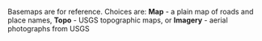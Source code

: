 Basemaps are for reference. Choices are: **Map** - a plain map of roads and place names,
**Topo** - USGS topographic maps, or 
**Imagery** - aerial photographs from USGS